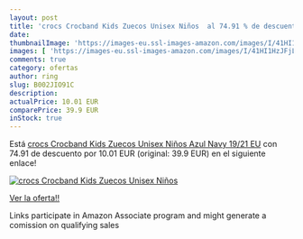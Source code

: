```yaml
---
layout: post
title: 'crocs Crocband Kids Zuecos Unisex Niños  al 74.91 % de descuento'
date: 
thumbnailImage: 'https://images-eu.ssl-images-amazon.com/images/I/41HI1HzJFjL._SL200_.jpg'
images: [ 'https://images-eu.ssl-images-amazon.com/images/I/41HI1HzJFjL._SL200_.jpg' ]
comments: true
category: ofertas
author: ring
slug: B002JIO91C
description:
actualPrice: 10.01 EUR
comparePrice: 39.9 EUR
inStock: true
---
```


Está [crocs Crocband Kids Zuecos Unisex Niños  Azul  Navy   19/21 EU](https://www.amazon.es/dp/B002JIO91C/?tag=tolees-21) con 74.91 de descuento por 10.01 EUR (original: 39.9 EUR) en el siguiente enlace!

[![crocs Crocband Kids Zuecos Unisex Niños ](https://images-eu.ssl-images-amazon.com/images/I/41HI1HzJFjL._SL200_.jpg)](https://www.amazon.es/dp/B002JIO91C/?tag=tolees-21)

[Ver la oferta!!](https://www.amazon.es/dp/B002JIO91C/?tag=tolees-21)

Links participate in Amazon Associate program and might generate a comission on qualifying sales


